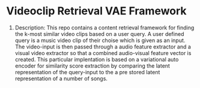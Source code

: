 # Videoclip Retrieval VAE Framework


1. Description: This repo contains a content retrieval framework for finding the k-most similar video clips based on a user query. A user defined query is a music video clip of their choise which is given as an input. The video-input is then passed through a audio feature extractor and a visual video extractor so that a combined audio-visual feature vector is created. This particular implentation is based on a variational auto encoder for similarity score extraction by comparing the latent representation of the query-input to the a pre stored latent representation of a number of songs.
